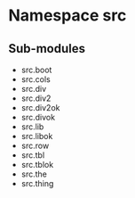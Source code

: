 Namespace src
=============

Sub-modules
-----------
* src.boot
* src.cols
* src.div
* src.div2
* src.div2ok
* src.divok
* src.lib
* src.libok
* src.row
* src.tbl
* src.tblok
* src.the
* src.thing
